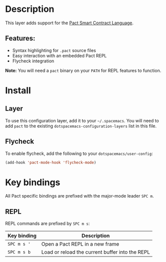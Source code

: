 # Description

This layer adds support for the [Pact Smart Contract
Language](https://github.com/kadena-io/pact).

## Features:

-   Syntax highlighting for `.pact` source files
-   Easy interaction with an embedded Pact REPL
-   Flycheck integration

**Note:** You will need a `pact` binary on your `PATH` for REPL features
to function.

# Install

## Layer

To use this configuration layer, add it to your `~/.spacemacs`. You will
need to add `pact` to the existing `dotspacemacs-configuration-layers`
list in this file.

## Flycheck

To enable flycheck, add the following to your
`dotspacemacs/user-config`:

``` commonlisp
(add-hook 'pact-mode-hook 'flycheck-mode)
```

# Key bindings

All Pact specific bindings are prefixed with the major-mode leader
`SPC m`.

## REPL

REPL commands are prefixed by `SPC m s`:

| Key binding | Description                                     |
|-------------|-------------------------------------------------|
| `SPC m s '` | Open a Pact REPL in a new frame                 |
| `SPC m s b` | Load or reload the current buffer into the REPL |
